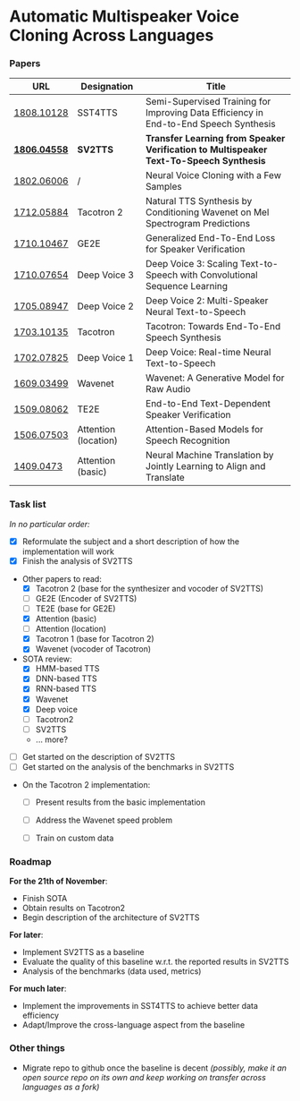 # Automatic Multispeaker Voice Cloning Across Languages

### Papers 
| URL | Designation | Title |
| --- | ------------ | ----- |
|[1808.10128](https://arxiv.org/pdf/1808.10128.pdf) | SST4TTS | Semi-Supervised Training for Improving Data Efficiency in End-to-End Speech Synthesis |
|[**1806.04558**](https://arxiv.org/pdf/1806.04558.pdf) | **SV2TTS** | **Transfer Learning from Speaker Verification to Multispeaker Text-To-Speech Synthesis** |
|[1802.06006](https://arxiv.org/pdf/1802.06006.pdf) | / | Neural Voice Cloning with a Few Samples |
|[1712.05884](https://arxiv.org/pdf/1712.05884.pdf) | Tacotron 2 | Natural TTS Synthesis by Conditioning Wavenet on Mel Spectrogram Predictions |
|[1710.10467](https://arxiv.org/pdf/1710.10467.pdf) | GE2E | Generalized End-To-End Loss for Speaker Verification |
|[1710.07654](https://arxiv.org/pdf/1710.07654.pdf) | Deep Voice 3 | Deep Voice 3: Scaling Text-to-Speech with Convolutional Sequence Learning |
|[1705.08947](https://arxiv.org/pdf/1705.08947.pdf) | Deep Voice 2 | Deep Voice 2: Multi-Speaker Neural Text-to-Speech |
|[1703.10135](https://arxiv.org/pdf/1703.10135.pdf) | Tacotron | Tacotron: Towards End-To-End Speech Synthesis |
|[1702.07825](https://arxiv.org/pdf/1702.07825.pdf) | Deep Voice 1 | Deep Voice: Real-time Neural Text-to-Speech |
|[1609.03499](https://arxiv.org/pdf/1609.03499.pdf) | Wavenet | Wavenet: A Generative Model for Raw Audio |
|[1509.08062](https://arxiv.org/pdf/1509.08062.pdf) | TE2E | End-to-End Text-Dependent Speaker Verification |
|[1506.07503](https://arxiv.org/pdf/1506.07503.pdf) | Attention (location) | Attention-Based Models for Speech Recognition |
|[1409.0473](https://arxiv.org/pdf/1409.0473.pdf) | Attention (basic) | Neural Machine Translation by Jointly Learning to Align and Translate |


### Task list
*In no particular order:*
- [x] Reformulate the subject and a short description of how the implementation will work
- [x] Finish the analysis of SV2TTS
- Other papers to read:
  - [x] Tacotron 2 (base for the synthesizer and vocoder of SV2TTS)
  - [ ] GE2E (Encoder of SV2TTS)
  - [ ] TE2E (base for GE2E)
  - [x] Attention (basic)
  - [ ] Attention (location)
  - [x] Tacotron 1 (base for Tacotron 2)
  - [x] Wavenet (vocoder of Tacotron)
- SOTA review:
  - [x] HMM-based TTS
  - [x] DNN-based TTS
  - [x] RNN-based TTS
  - [x] Wavenet
  - [x] Deep voice
  - [ ] Tacotron2
  - [ ] SV2TTS
  - ... more?
- [ ] Get started on the description of SV2TTS 
- [ ] Get started on the analysis of the benchmarks in SV2TTS
- On the Tacotron 2 implementation:
  - [ ] Present results from the basic implementation
  - [ ] Address the Wavenet speed problem
  - [ ] Train on custom data
	

### Roadmap
**For the 21th of November**:
- Finish SOTA
- Obtain results on Tacotron2
- Begin description of the architecture of SV2TTS 

**For later**:
- Implement SV2TTS as a baseline
- Evaluate the quality of this baseline w.r.t. the reported results in SV2TTS
- Analysis of the benchmarks (data used, metrics)

**For much later**:
- Implement the improvements in SST4TTS to achieve better data efficiency
- Adapt/Improve the cross-language aspect from the baseline

### Other things
- Migrate repo to github once the baseline is decent *(possibly, make it an open source repo on its own and keep working on transfer across languages as a fork)*

